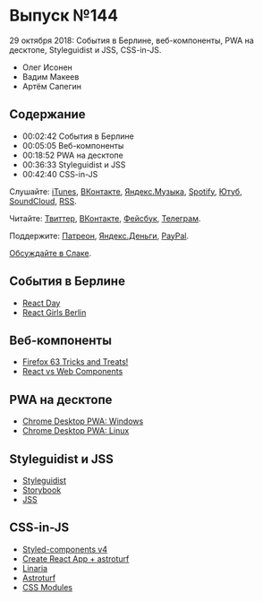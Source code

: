 # Выпуск №144

29 октября 2018: События в Берлине, веб-компоненты, PWA на десктопе, Styleguidist и JSS, CSS-in-JS.

- Олег Исонен
- Вадим Макеев
- Артём Сапегин

## Содержание

- 00:02:42 События в Берлине
- 00:05:05 Веб-компоненты
- 00:18:52 PWA на десктопе
- 00:36:33 Styleguidist и JSS
- 00:42:40 CSS-in-JS

Слушайте: [iTunes](https://itunes.apple.com/podcast/id1080500016), [ВКонтакте](https://vk.com/podcasts-32017543), [Яндекс.Музыка](https://music.yandex.ru/album/6245956), [Spotify](https://open.spotify.com/show/3rzAcADjpBpXt73L0epTjV), [Ютуб](https://www.youtube.com/playlist?list=PLMBnwIwFEFHcwuevhsNXkFTcadeX5R1Go), [SoundCloud](https://soundcloud.com/web-standards), [RSS](https://web-standards.ru/podcast/feed/).

Читайте: [Твиттер](https://twitter.com/webstandards_ru), [ВКонтакте](https://vk.com/webstandards_ru), [Фейсбук](https://www.facebook.com/webstandardsru), [Телеграм](https://t.me/webstandards_ru).

Поддержите: [Патреон](https://www.patreon.com/webstandards_ru), [Яндекс.Деньги](https://money.yandex.ru/to/41001119329753), [PayPal](https://www.paypal.me/pepelsbey).

[Обсуждайте в Слаке](http://slack.web-standards.ru/).

## События в Берлине

- [React Day](https://reactday.berlin/)
- [React Girls Berlin](https://www.meetup.com/ReactJS-Girls-Berlin/)

## Веб-компоненты

- [Firefox 63 Tricks and Treats!](https://hacks.mozilla.org/2018/10/firefox-63-tricks-and-treats/)
- [React vs Web Components](https://youtu.be/plt-iH_47GE)

## PWA на десктопе

- [Chrome Desktop PWA: Windows](https://twitter.com/firt/status/1054442657567727616)
- [Chrome Desktop PWA: Linux](https://twitter.com/firt/status/1054801501653221378)

## Styleguidist и JSS

- [Styleguidist](https://react-styleguidist.js.org/)
- [Storybook](https://storybook.js.org/)
- [JSS](http://cssinjs.org/)

## CSS-in-JS

- [Styled-components v4](https://medium.com/p/fa4d83398a77)
- [Create React App + astroturf](https://twitter.com/sitnikcode/status/1047184700555644928)
- [Linaria](https://github.com/callstack/linaria)
- [Astroturf](https://github.com/4Catalyzer/astroturf)
- [CSS Modules](https://github.com/css-modules/css-modules)
